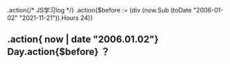 .action{/* JS学习log */}
.action{$before := (div (now.Sub (toDate "2006-01-02" "2021-11-21")).Hours 24)}
## .action{ now | date "2006.01.02"} Day.action{$before} ？